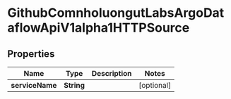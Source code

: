 

# GithubComnholuongutLabsArgoDataflowApiV1alpha1HTTPSource


## Properties

Name | Type | Description | Notes
------------ | ------------- | ------------- | -------------
**serviceName** | **String** |  |  [optional]



